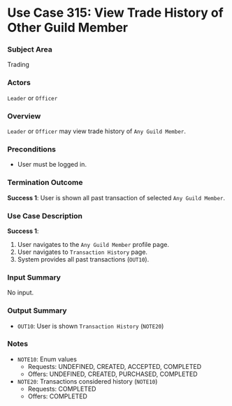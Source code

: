 # Use Case 315: View Trade History of Other Guild Member

### Subject Area
Trading

### Actors
`Leader` or `Officer`

### Overview
`Leader` or `Officer` may view trade history of `Any Guild Member`.

### Preconditions
- User must be logged in.

### Termination Outcome
**Success 1**: User is shown all past transaction of selected `Any Guild Member`.

### Use Case Description
**Success 1**:
1. User navigates to the `Any Guild Member` profile page.
2. User navigates to `Transaction History` page.
3. System provides all past transactions (`OUT10`).

### Input Summary
No input.

### Output Summary
- `OUT10`: User is shown `Transaction History` (`NOTE20`)

### Notes
- `NOTE10`: Enum values
	- Requests: UNDEFINED, CREATED, ACCEPTED, COMPLETED
	- Offers: UNDEFINED, CREATED, PURCHASED, COMPLETED
- `NOTE20`: Transactions considered history (`NOTE10`)
	- Requests: COMPLETED
	- Offers: COMPLETED